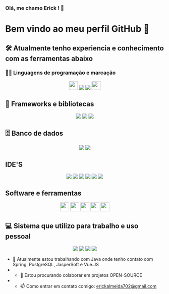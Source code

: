 ### Olá, me chamo Erick ! 👋

<!--
**ErickAlmeida702/ErickAlmeida702** is a ✨ _special_ ✨ repository because its `README.md` (this file) appears on your GitHub profile.

Here are some ideas to get you started:

- 🔭 I’m currently working on ...
- 🌱 I’m currently learning ...
- 👯 I’m looking to collaborate on ...
- 🤔 I’m looking for help with ...
- 💬 Ask me about ...
- 📫 How to reach me: ...
- 😄 Pronouns: ...
- ⚡ Fun fact: ...
-->

# Bem vindo ao meu perfil GitHub 👋

## 🛠️ Atualmente tenho experiencia e conhecimento com as ferramentas abaixo


### 👨‍💻 Linguagens de programação e marcação
<p align="center">
<img src="https://custom-icon-badges.demolab.com/badge/Java-007396.svg?logo=java&logoColor=white" height="28"/>
<img src="https://img.shields.io/badge/JavaScript-F7DF1E?style=for-the-badge&logo=javascript&logoColor=black"/>
<img src="https://img.shields.io/badge/HTML5-E34F26?style=for-the-badge&logo=html5&logoColor=white"/>
<img src="https://custom-icon-badges.demolab.com/badge/SQL-025E8C.svg?logo=database&logoColor=white"height="28"/>
</p>

## 🧰 Frameworks e bibliotecas
<p align="center">
<img src="https://img.shields.io/badge/Spring-6DB33F?style=for-the-badge&logo=spring&logoColor=white"/>
<img src="https://img.shields.io/badge/Vue.js-35495E?style=for-the-badge&logo=vue.js&logoColor=4FC08D"/>
<img src="https://img.shields.io/badge/Hibernate-59666C?style=for-the-badge&logo=Hibernate&logoColor=white"/>
</p>

## 🗄️ Banco de dados
<p align="center">
<img src="https://img.shields.io/badge/Oracle-F80000?style=for-the-badge&logo=Oracle&logoColor=white"/>
<img src="https://img.shields.io/badge/PostgreSQL-316192?style=for-the-badge&logo=postgresql&logoColor=white"/>
</p>

## IDE'S
<p align="center">
<img src="https://img.shields.io/badge/Eclipse-2C2255?style=for-the-badge&logo=eclipse&logoColor=white"/>
<img src="https://img.shields.io/badge/IntelliJ_IDEA-000000.svg?style=for-the-badge&logo=intellij-idea&logoColor=white"/>
<img src="https://img.shields.io/badge/NeoVim-%2357A143.svg?&style=for-the-badge&logo=neovim&logoColor=white"/>
<img src="https://img.shields.io/badge/Notepad++-90E59A.svg?style=for-the-badge&logo=notepad%2B%2B&logoColor=black"/>
<img src="https://img.shields.io/badge/sublime_text-%23575757.svg?&style=for-the-badge&logo=sublime-text&logoColor=important"/>
<img src="https://img.shields.io/badge/VIM-%2311AB00.svg?&style=for-the-badge&logo=vim&logoColor=white"/>
</p>

## Software e ferramentas
<p align="center">
<img src="https://img.shields.io/badge/GIT-E44C30?style=for-the-badge&logo=git&logoColor=white" height="28"/>
<img src="https://img.shields.io/badge/Postman-FF6C37?logo=postman&logoColor=white" height="28"/>
<img src="https://custom-icon-badges.demolab.com/badge/-Dbeaver-372923?logo=dbeaver-mono&logoColor=white" height="28"/>
<img src="https://img.shields.io/badge/-Discord-5865F2.svg?logo=discord&logoColor=white" height="28"/>
<img src="https://img.shields.io/badge/Git-F05033.svg?logo=git&logoColor=white" height="28"/>

</p>

## 💻 Sistema que utilizo para trabalho e uso pessoal
<p align="center">
<img src="https://img.shields.io/badge/Debian-A81D33?style=for-the-badge&logo=debian&logoColor=white"/>
<img src="https://img.shields.io/badge/Ubuntu-E95420?style=for-the-badge&logo=ubuntu&logoColor=white"/>
<img src="https://img.shields.io/badge/Tails%20-56347C?&style=for-the-badge&logo=tails&logoColor=white"/>
<img src="https://img.shields.io/badge/Windows-0078D6?style=for-the-badge&logo=windows&logoColor=white"/>
</p>


- 🔭 Atualmente estou trabalhando com Java onde tenho contato com  Spring, PostgreSQL, JasperSoft e Vue.JS
- - 👯 Estou procurando colaborar em projetos OPEN-SOURCE
- - 📫 Como entrar em contato comigo: erickalmeida702@gmail.com
